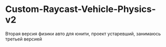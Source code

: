 # Custom-Raycast-Vehicle-Physics-v2
Вторая версия физики авто для юнити, проект устаревший, занимаюсь третьей версией
